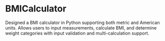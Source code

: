 # BMICalculator
Designed a BMI calculator in Python supporting both metric and American units. Allows users to input measurements, calculate BMI, and determine weight categories with input validation and multi-calculation support.
